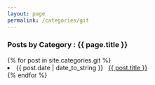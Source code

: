 ```yaml
---
layout: page
permalink: /categories/git
---
```

 
<h3> Posts by Category : {{ page.title }} </h3>

<div class="card">
{% for post in site.categories.git %}
 <li class="category-posts"><span>{{ post.date | date_to_string }}</span> &nbsp; <a href="{{ site.baseurl }}{{ post.url }}">{{ post.title }}</a></li>
{% endfor %}
</div>